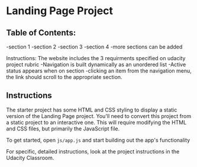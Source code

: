 # Landing Page Project

## Table of Contents:
-section 1
-section 2
-section 3
-section 4
-more sections can be added

Instructions:
The website includes the 3 requirments specified on udacity project rubric
-Navigation is built dynamically as an unordered list
-Active status appears when on section
-clicking an item from the navigation menu, the link should scroll to the appropriate section.

## Instructions

The starter project has some HTML and CSS styling to display a static version of the Landing Page project. You'll need to convert this project from a static project to an interactive one. This will require modifying the HTML and CSS files, but primarily the JavaScript file.

To get started, open `js/app.js` and start building out the app's functionality

For specific, detailed instructions, look at the project instructions in the Udacity Classroom.
